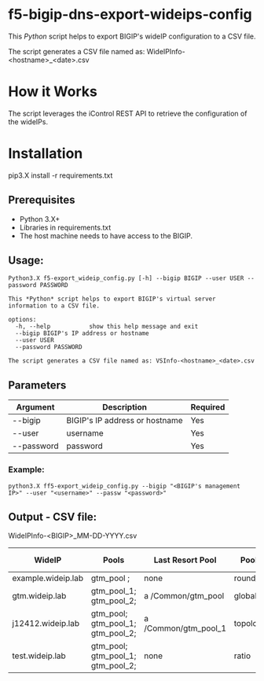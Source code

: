 
# f5-bigip-dns-export-wideips-config

This *Python* script helps to export BIGIP's wideIP configuration to a CSV file.

The script generates a CSV file named as: WideIPInfo-\<hostname\>_\<date\>.csv

# How it Works

The script leverages the iControl REST API to retrieve the configuration of the wideIPs.

# Installation

pip3.X install -r requirements.txt

## Prerequisites

* Python 3.X+
* Libraries in requirements.txt
* The host machine needs to have access to the BIGIP.

## Usage:
```
Python3.X f5-export_wideip_config.py [-h] --bigip BIGIP --user USER --password PASSWORD

This *Python* script helps to export BIGIP's virtual server information to a CSV file.

options:
  -h, --help           show this help message and exit
  --bigip BIGIP's IP address or hostname
  --user USER
  --password PASSWORD

The script generates a CSV file named as: VSInfo-<hostname>_<date>.csv
```
## Parameters

| Argument | Description | Required |
|----------|-------------|----------|
| --bigip | BIGIP's IP address or hostname | Yes | 
| --user | username | Yes |
| --password | password | Yes |


### Example:
```
python3.X ff5-export_wideip_config.py --bigip "<BIGIP's management IP>" --user "<username>" --passw "<password>"          
```

## Output - CSV file: 
WideIPInfo-\<BIGIP\>_MM-DD-YYYY.csv

| **WideIP**         | **Pools**                                                                               | **Last Resort Pool** | **Pool LB Mode**    | **Persistence** | **Persistence TTL** | **Persistence CIDR IPv4** | **Persistence CIDR IPv6** | **iRules**         |
|--------------------|-----------------------------------------------------------------------------------------|----------------------|---------------------|-----------------|---------------------|---------------------------|---------------------------|--------------------|
| example.wideip.lab | gtm_pool ;                                                             | none                 | round_robin         | disabled        | NA           | NA                 | NA                 | none               |
| gtm.wideip.lab     | gtm_pool_1; gtm_pool_2;                            | a /Common/gtm_pool   | global_availability | enabled         | 3600                | 24                        | 64                        | "/Common/_iRule, " |
| j12412.wideip.lab  | gtm_pool; gtm_pool_1; gtm_pool_2; | a /Common/gtm_pool_1 | topology            | enabled         | 1564                | 32                        | 578                       | none               |
| test.wideip.lab    | gtm_pool; gtm_pool_1; gtm_pool_2; | none                 | ratio               | disabled        | NA           | NA                 | NA                 | /Common/_iRule |


